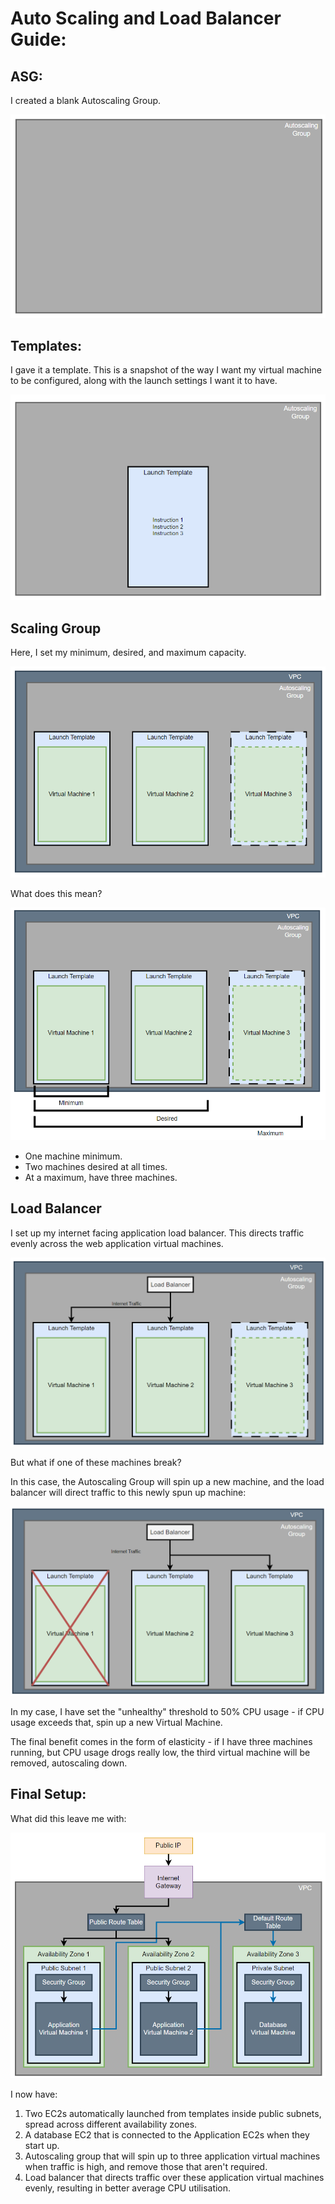 # Auto Scaling and Load Balancer Guide:

## ASG: 

I created a blank Autoscaling Group.

![img.png](images/image.png)

## Templates:

I gave it a template. This is a snapshot of the way I want my virtual machine to be configured, along with the launch settings I want it to have.

![img.png](images/image-1.png)

## Scaling Group

Here, I set my minimum, desired, and maximum capacity.

![img.png](images/image-2.png)

What does this mean?

![img.png](images/image-3.png)

- One machine minimum.
- Two machines desired at all times.
- At a maximum, have three machines.

## Load Balancer

I set up my internet facing application load balancer. This directs traffic evenly across the web application virtual machines.

![img.png](images/image-4.png)

But what if one of these machines break?

In this case, the Autoscaling Group will spin up a new machine, and the load balancer will direct traffic to this newly spun up machine:

![img.png](images/image-5.png)

In my case, I have set the "unhealthy" threshold to 50% CPU usage - if CPU usage exceeds that, spin up a new Virtual Machine.

The final benefit comes in the form of elasticity - if I have three machines running, but CPU usage drogs really low, the third virtual machine will be removed, autoscaling down.

## Final Setup:

What did this leave me with:

![img.png](images/image-6.png)

I now have:

1. Two EC2s automatically launched from templates inside public subnets, spread across different availability zones.
2. A database EC2 that is connected to the Application EC2s when they start up.
3. Autoscaling group that will spin up to three application virtual machines when traffic is high, and remove those that aren't required.
4. Load balancer that directs traffic over these application virtual machines evenly, resulting in better average CPU utilisation.